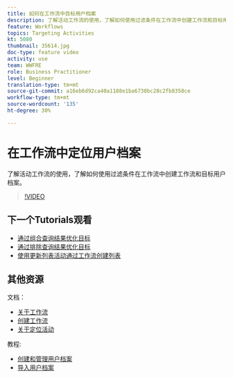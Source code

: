 ```yaml
---
title: 如何在工作流中目标用户档案
description: 了解活动工作流的使用，了解如何使用过滤条件在工作流中创建工作流和目标用户档案。
feature: Workflows
topics: Targeting Activities
kt: 5080
thumbnail: 35614.jpg
doc-type: feature video
activity: use
team: WWFRE
role: Business Practitioner
level: Beginner
translation-type: tm+mt
source-git-commit: a16eb6d92ca40a1188e1ba6730bc28c2fb8358ce
workflow-type: tm+mt
source-wordcount: '135'
ht-degree: 30%

---
```



# 在工作流中定位用户档案

了解活动工作流的使用，了解如何使用过滤条件在工作流中创建工作流和目标用户档案。

>[!VIDEO](https://video.tv.adobe.com/v/35614?quality=12)

## 下一个Tutorials观看

* [通过组合查询结果优化目标](/help/automating-with-workflows/refining-targets-by-combining-query-results.md)
* [通过排除查询结果优化目标](/help/automating-with-workflows/refining-targets-by-excluding-query-results.md)
* [使用更新列表活动通过工作流创建列表](/help/automating-with-workflows/using-the-update-list-activity.md)

## 其他资源

文档：

* [关于工作流](https://docs.adobe.com/content/help/en/campaign-classic/using/automating-with-workflows/introduction/about-workflows.html)
* [创建工作流](https://docs.adobe.com/content/help/en/campaign-classic-learn/tutorials/getting-started/creating-a-workflow.html)
* [关于定位活动](https://docs.adobe.com/content/help/en/campaign-classic/using/automating-with-workflows/targeting-activities/about-targeting-activities.html)

教程:

* [创建和管理用户档案](/help/profile-management/create-and-manage-profiles.md)
* [导入用户档案](/help/data-management/importing-profiles.md)

